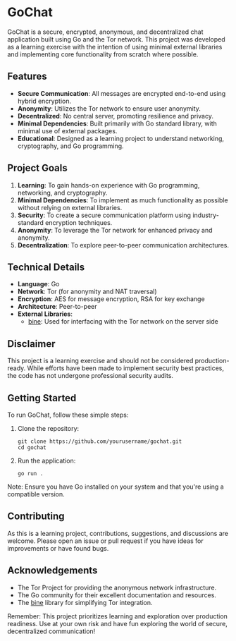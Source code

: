 # GoChat

GoChat is a secure, encrypted, anonymous, and decentralized chat application built using Go and the Tor network. This project was developed as a learning exercise with the intention of using minimal external libraries and implementing core functionality from scratch where possible.

## Features

- **Secure Communication**: All messages are encrypted end-to-end using hybrid encryption.
- **Anonymity**: Utilizes the Tor network to ensure user anonymity.
- **Decentralized**: No central server, promoting resilience and privacy.
- **Minimal Dependencies**: Built primarily with Go standard library, with minimal use of external packages.
- **Educational**: Designed as a learning project to understand networking, cryptography, and Go programming.

## Project Goals

1. **Learning**: To gain hands-on experience with Go programming, networking, and cryptography.
2. **Minimal Dependencies**: To implement as much functionality as possible without relying on external libraries.
3. **Security**: To create a secure communication platform using industry-standard encryption techniques.
4. **Anonymity**: To leverage the Tor network for enhanced privacy and anonymity.
5. **Decentralization**: To explore peer-to-peer communication architectures.

## Technical Details

- **Language**: Go
- **Network**: Tor (for anonymity and NAT traversal)
- **Encryption**: AES for message encryption, RSA for key exchange
- **Architecture**: Peer-to-peer
- **External Libraries**: 
  - [bine](https://github.com/cretz/bine): Used for interfacing with the Tor network on the server side

## Disclaimer

This project is a learning exercise and should not be considered production-ready. While efforts have been made to implement security best practices, the code has not undergone professional security audits.

## Getting Started

To run GoChat, follow these simple steps:

1. Clone the repository:
   ```
   git clone https://github.com/yourusername/gochat.git
   cd gochat
   ```

2. Run the application:
   ```
   go run .
   ```

Note: Ensure you have Go installed on your system and that you're using a compatible version.

## Contributing

As this is a learning project, contributions, suggestions, and discussions are welcome. Please open an issue or pull request if you have ideas for improvements or have found bugs.

## Acknowledgements

- The Tor Project for providing the anonymous network infrastructure.
- The Go community for their excellent documentation and resources.
- The [bine](https://github.com/cretz/bine) library for simplifying Tor integration.

Remember: This project prioritizes learning and exploration over production readiness. Use at your own risk and have fun exploring the world of secure, decentralized communication!

